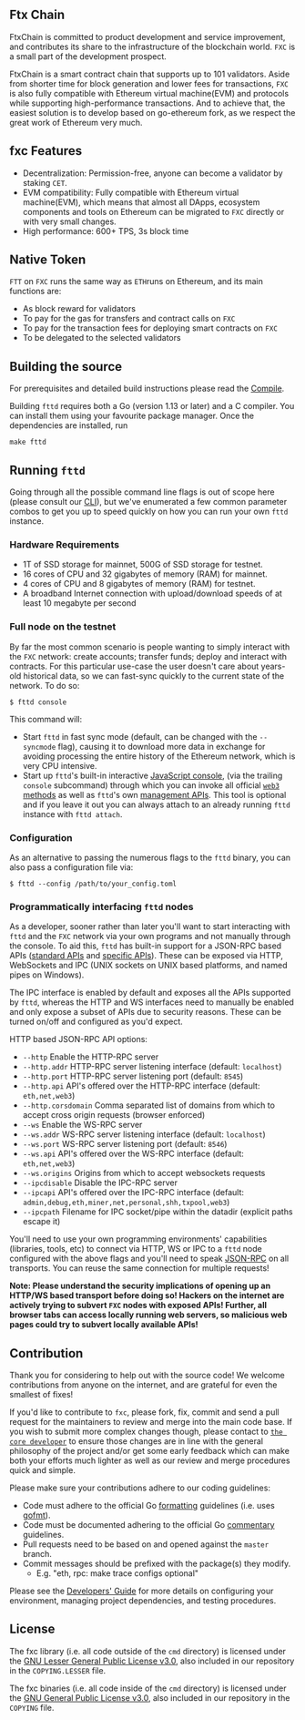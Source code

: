 ## Ftx Chain
FtxChain is committed to product development and service improvement, and contributes its share to the infrastructure of the blockchain world. `FXC` is a small part of the development prospect.

FtxChain is a smart contract chain that supports up to 101 validators. Aside from shorter time for block generation and lower fees for transactions, `FXC` is also fully compatible with Ethereum virtual machine(EVM) and protocols while supporting high-performance transactions. And to achieve that, the easiest solution is to develop based on go-ethereum fork, as we respect the great work of Ethereum very much.

## fxc Features

* Decentralization: Permission-free, anyone can become a validator by staking `CET`.
* EVM compatibility: Fully compatible with Ethereum virtual machine(EVM), which means that almost all DApps, ecosystem components and tools on Ethereum can be migrated to `FXC` directly or with very small changes.
* High performance: 600+ TPS, 3s block time

## Native Token

`FTT` on `FXC` runs the same way as `ETH`runs on Ethereum, and its main functions are:

* As block reward for validators
* To pay for the gas for transfers and contract calls on `FXC` 
* To pay for the transaction fees for deploying smart contracts on `FXC`
* To be delegated to the selected validators

## Building the source

For prerequisites and detailed build instructions please read the [Compile](https://docs.ftxchain.io/#/en-us/node_compile).

Building `fttd` requires both a Go (version 1.13 or later) and a C compiler. You can install
them using your favourite package manager. Once the dependencies are installed, run

```shell
make fttd
```

## Running `fttd`

Going through all the possible command line flags is out of scope here (please consult our
[CLI](https://github.com/ethereum/go-ethereum/wiki/Command-Line-Options)),
but we've enumerated a few common parameter combos to get you up to speed quickly
on how you can run your own `fttd` instance.

### Hardware Requirements

* 1T of SSD storage for mainnet, 500G of SSD storage for testnet.
* 16 cores of CPU and 32 gigabytes of memory (RAM) for mainnet.
* 4 cores of CPU and 8 gigabytes of memory (RAM) for testnet.
* A broadband Internet connection with upload/download speeds of at least 10 megabyte per second

### Full node on the testnet

By far the most common scenario is people wanting to simply interact with the `FXC`
network: create accounts; transfer funds; deploy and interact with contracts. For this
particular use-case the user doesn't care about years-old historical data, so we can
fast-sync quickly to the current state of the network. To do so:

```shell
$ fttd console
```

This command will:
 * Start `fttd` in fast sync mode (default, can be changed with the `--syncmode` flag),
   causing it to download more data in exchange for avoiding processing the entire history
   of the Ethereum network, which is very CPU intensive.
 * Start up `fttd`'s built-in interactive [JavaScript console](https://github.com/ethereum/go-ethereum/wiki/JavaScript-Console),
   (via the trailing `console` subcommand) through which you can invoke all official [`web3` methods](https://github.com/ethereum/wiki/wiki/JavaScript-API)
   as well as `fttd`'s own [management APIs](https://github.com/ethereum/go-ethereum/wiki/Management-APIs).
   This tool is optional and if you leave it out you can always attach to an already running
   `fttd` instance with `fttd attach`.


### Configuration

As an alternative to passing the numerous flags to the `fttd` binary, you can also pass a
configuration file via:

```shell
$ fttd --config /path/to/your_config.toml
```

### Programmatically interfacing `fttd` nodes

As a developer, sooner rather than later you'll want to start interacting with `fttd` and the
`FXC` network via your own programs and not manually through the console. To aid
this, `fttd` has built-in support for a JSON-RPC based APIs ([standard APIs](https://github.com/ethereum/wiki/wiki/JSON-RPC)
and [specific APIs](https://github.com/ethereum/go-ethereum/wiki/Management-APIs)).
These can be exposed via HTTP, WebSockets and IPC (UNIX sockets on UNIX based
platforms, and named pipes on Windows).

The IPC interface is enabled by default and exposes all the APIs supported by `fttd`,
whereas the HTTP and WS interfaces need to manually be enabled and only expose a
subset of APIs due to security reasons. These can be turned on/off and configured as
you'd expect.

HTTP based JSON-RPC API options:

  * `--http` Enable the HTTP-RPC server
  * `--http.addr` HTTP-RPC server listening interface (default: `localhost`)
  * `--http.port` HTTP-RPC server listening port (default: `8545`)
  * `--http.api` API's offered over the HTTP-RPC interface (default: `eth,net,web3`)
  * `--http.corsdomain` Comma separated list of domains from which to accept cross origin requests (browser enforced)
  * `--ws` Enable the WS-RPC server
  * `--ws.addr` WS-RPC server listening interface (default: `localhost`)
  * `--ws.port` WS-RPC server listening port (default: `8546`)
  * `--ws.api` API's offered over the WS-RPC interface (default: `eth,net,web3`)
  * `--ws.origins` Origins from which to accept websockets requests
  * `--ipcdisable` Disable the IPC-RPC server
  * `--ipcapi` API's offered over the IPC-RPC interface (default: `admin,debug,eth,miner,net,personal,shh,txpool,web3`)
  * `--ipcpath` Filename for IPC socket/pipe within the datadir (explicit paths escape it)

You'll need to use your own programming environments' capabilities (libraries, tools, etc) to
connect via HTTP, WS or IPC to a `fttd` node configured with the above flags and you'll
need to speak [JSON-RPC](https://www.jsonrpc.org/specification) on all transports. You
can reuse the same connection for multiple requests!

**Note: Please understand the security implications of opening up an HTTP/WS based
transport before doing so! Hackers on the internet are actively trying to subvert
`FXC` nodes with exposed APIs! Further, all browser tabs can access locally
running web servers, so malicious web pages could try to subvert locally available
APIs!**

## Contribution

Thank you for considering to help out with the source code! We welcome contributions
from anyone on the internet, and are grateful for even the smallest of fixes!

If you'd like to contribute to `fxc`, please fork, fix, commit and send a pull request
for the maintainers to review and merge into the main code base. If you wish to submit
more complex changes though, please contact to [`the core developer`](https://discord.gg/5uBGRW9qSp)
to ensure those changes are in line with the general philosophy of the project and/or get
some early feedback which can make both your efforts much lighter as well as our review
and merge procedures quick and simple.

Please make sure your contributions adhere to our coding guidelines:

 * Code must adhere to the official Go [formatting](https://golang.org/doc/effective_go.html#formatting)
   guidelines (i.e. uses [gofmt](https://golang.org/cmd/gofmt/)).
 * Code must be documented adhering to the official Go [commentary](https://golang.org/doc/effective_go.html#commentary)
   guidelines.
 * Pull requests need to be based on and opened against the `master` branch.
 * Commit messages should be prefixed with the package(s) they modify.
   * E.g. "eth, rpc: make trace configs optional"

Please see the [Developers' Guide](https://github.com/ethereum/go-ethereum/wiki/Developers'-Guide)
for more details on configuring your environment, managing project dependencies, and
testing procedures.

## License

The fxc library (i.e. all code outside of the `cmd` directory) is licensed under the
[GNU Lesser General Public License v3.0](https://www.gnu.org/licenses/lgpl-3.0.en.html),
also included in our repository in the `COPYING.LESSER` file.

The fxc binaries (i.e. all code inside of the `cmd` directory) is licensed under the
[GNU General Public License v3.0](https://www.gnu.org/licenses/gpl-3.0.en.html), also
included in our repository in the `COPYING` file.
